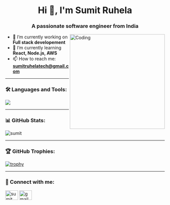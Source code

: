 <h1 align="center">Hi 👋, I'm Sumit Ruhela</h1>
<h3 align="center">A passionate software engineer from India</h3>

<img align="right" alt="Coding" width="300" src="https://media.giphy.com/media/VTtANKl0beDFQRLDTh/giphy.gif" />

- 🔭 I’m currently working on **Full stack developement**
- 🌱 I’m currently learning **React, Node.js, AWS**
- 📫 How to reach me: **sumitruhelatech@gmail.com**

---

### 🛠️ Languages and Tools:
<p align="left">
  <img src="https://skillicons.dev/icons?i=js,ts,react,nodejs,angular,aws,docker,git" />
</p>

---

### 📊 GitHub Stats:
<p align="left">
  <img src="https://github-readme-stats.vercel.app/api?username=code9211&show_icons=true&locale=en" alt="sumit" />
</p>

---

### 🏆 GitHub Trophies:
[![trophy](https://github-profile-trophy.vercel.app/?username=code9211)](https://github.com/ryo-ma/github-profile-trophy)

---

### 🔗 Connect with me:
<p align="left">
  <a href="https://www.linkedin.com/in/sumit-ruhela-412469138" target="_blank"><img align="center" src="https://cdn.jsdelivr.net/npm/simple-icons@v3/icons/linkedin.svg" alt="sumit" height="30" width="40" /></a>
  <a href="mailto:sumitruhelatech@gmail.com"><img align="center" src="https://cdn.jsdelivr.net/npm/simple-icons@v3/icons/gmail.svg" alt="gmail" height="30" width="40" /></a>
</p>
